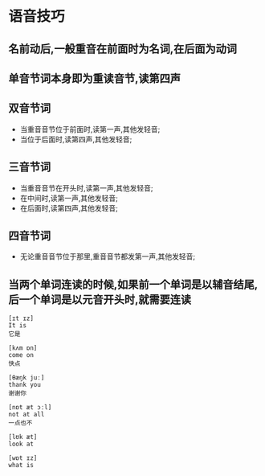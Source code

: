 # 语音技巧

## 名前动后,一般重音在前面时为名词,在后面为动词

## 单音节词本身即为重读音节,读第四声

## 双音节词

- 当重音音节位于前面时,读第一声,其他发轻音;
- 当位于后面时,读第四声,其他发轻音;

## 三音节词

- 当重音音节在开头时,读第一声,其他发轻音;
- 在中间时,读第一声,其他发轻音;
- 在后面时,读第四声,其他发轻音;

## 四音节词

- 无论重音音节位于那里,重音音节都发第一声,其他发轻音;

## 当两个单词连读的时候,如果前一个单词是以辅音结尾,后一个单词是以元音开头时,就需要连读

```
[ɪt ɪz]
It is
它是

[kʌm ɒn]
come on
快点

[θæŋk juː]
thank you
谢谢你

[nɒt æt ɔːl]
not at all
一点也不

[lʊk æt]
look at

[wɒt ɪz]
what is
```
